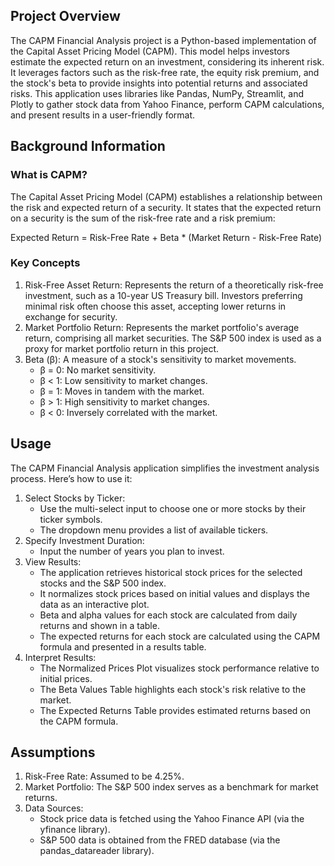 ## Project Overview
The CAPM Financial Analysis project is a Python-based implementation of the Capital Asset Pricing Model (CAPM). This model helps investors estimate the expected return on an investment, considering its inherent risk. 
It leverages factors such as the risk-free rate, the equity risk premium, and the stock's beta to provide insights into potential returns and associated risks.
This application uses libraries like Pandas, NumPy, Streamlit, and Plotly to gather stock data from Yahoo Finance, perform CAPM calculations, and present results in a user-friendly format.

## Background Information
### What is CAPM?
The Capital Asset Pricing Model (CAPM) establishes a relationship between the risk and expected return of a security. It states that the expected return on a security is the sum of the risk-free rate and a risk premium:

Expected Return = Risk-Free Rate + Beta * (Market Return - Risk-Free Rate)

### Key Concepts
1. Risk-Free Asset Return: Represents the return of a theoretically risk-free investment, such as a 10-year US Treasury bill. Investors preferring minimal risk often choose this asset, accepting lower returns in exchange for security.
2. Market Portfolio Return: Represents the market portfolio's average return, comprising all market securities. The S&P 500 index is used as a proxy for market portfolio return in this project.
3. Beta (β): A measure of a stock's sensitivity to market movements. 
    - β = 0: No market sensitivity.
    - β < 1: Low sensitivity to market changes.
    - β = 1: Moves in tandem with the market.
    - β > 1: High sensitivity to market changes.
    - β < 0: Inversely correlated with the market.

## Usage
The CAPM Financial Analysis application simplifies the investment analysis process. Here’s how to use it:
1. Select Stocks by Ticker: 
    - Use the multi-select input to choose one or more stocks by their ticker symbols.
    - The dropdown menu provides a list of available tickers.
2. Specify Investment Duration:
    - Input the number of years you plan to invest.
3. View Results:
    - The application retrieves historical stock prices for the selected stocks and the S&P 500 index.
    - It normalizes stock prices based on initial values and displays the data as an interactive plot.    
    - Beta and alpha values for each stock are calculated from daily returns and shown in a table.    
    - The expected returns for each stock are calculated using the CAPM formula and presented in a results table.
4. Interpret Results:
    - The Normalized Prices Plot visualizes stock performance relative to initial prices.
    - The Beta Values Table highlights each stock's risk relative to the market.
    - The Expected Returns Table provides estimated returns based on the CAPM formula.

## Assumptions
1. Risk-Free Rate: Assumed to be 4.25%.
2. Market Portfolio: The S&P 500 index serves as a benchmark for market returns.
3. Data Sources:
    - Stock price data is fetched using the Yahoo Finance API (via the yfinance library).
    - S&P 500 data is obtained from the FRED database (via the pandas_datareader library).
